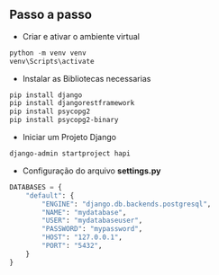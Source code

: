 



## Passo a passo


* Criar e ativar o ambiente virtual

```powershell
python -m venv venv
venv\Scripts\activate
```

* Instalar as Bibliotecas necessarias

```powershell
pip install django
pip install djangorestframework
pip install psycopg2
pip install psycopg2-binary
```


* Iniciar um Projeto Django

```powershell
django-admin startproject hapi
```


* Configuração do arquivo **settings.py**
```python
DATABASES = {
    "default": {
        "ENGINE": "django.db.backends.postgresql",
        "NAME": "mydatabase",
        "USER": "mydatabaseuser",
        "PASSWORD": "mypassword",
        "HOST": "127.0.0.1",
        "PORT": "5432",
    }
}
```
